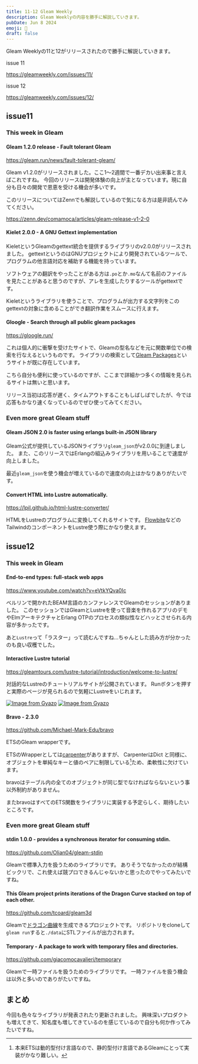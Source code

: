 ```yaml
---
title: 11-12 Gleam Weekly
description: Gleam Weeklyの内容を勝手に解説していきます。
pubDate: Jun 8 2024
emoji: 🦊
draft: false
---
```


Gleam Weeklyの11と12がリリースされたので勝手に解説していきます。

issue 11

https://gleamweekly.com/issues/11/

issue 12

https://gleamweekly.com/issues/12/

## issue11

### This week in Gleam

#### Gleam 1.2.0 release - Fault tolerant Gleam

https://gleam.run/news/fault-tolerant-gleam/

Gleam
v1.2.0がリリースされました。ここ1～2週間で一番デカい出来事と言えばこれですね。
今回のリリースは開発体験の向上が主となっています。現に自分も日々の開発で恩恵を受ける機会が多いです。

このリリースについてはZennでも解説しているので気になる方は是非読んでみてください。

https://zenn.dev/comamoca/articles/gleam-release-v1-2-0

#### Kielet 2.0.0 - A GNU Gettext implementation

KieletというGleamのgettext統合を提供するライブラリのv2.0.0がリリースされました。
gettextというのはGNUプロジェクトにより開発されているツールで、プログラムの他言語対応を補助する機能を持っています。

ソフトウェアの翻訳をやったことがある方は`.po`とか`.mo`なんて名前のファイルを見たことがあると思うのですが、アレを生成したりするツールがgettextです。

Kieletというライブラリを使うことで、プログラムが出力する文字列をこのgettextの対象に含めることができ翻訳作業をスムースに行えます。

#### Gloogle - Search through all public gleam packages

https://gloogle.run/

これは個人的に衝撃を受けたサイトで、Gleamの型名などを元に関数単位での検索を行なえるというものです。
ライブラリの検索として[Gleam Packages](https://packages.gleam.run/)というサイトが既に存在しています。

こちら自分も便利に使っているのですが、ここまで詳細かつ多くの情報を見られるサイトは無いと思います。

リリース当初は応答が遅く、タイムアウトすることもしばしばでしたが、今では応答もかなり速くなっているのでぜひ使ってみてください。

### Even more great Gleam stuff

#### Gleam JSON 2.0 is faster using erlangs built-in JSON library

Gleam公式が提供しているJSONライブラリ`gleam_json`がv2.0.0に到達しました。
また、このリリースではErlangの組込みライブラリを用いることで速度が向上しました。

最近`gleam_json`を使う機会が増えているので速度の向上はかなりありがたいです。

#### Convert HTML into Lustre automatically.

https://lpil.github.io/html-lustre-converter/

HTMLをLustreのプログラムに変換してくれるサイトです。
[Flowbite](https://flowbite.com)などのTailwindのコンポーネントをLustre使う際にかなり使えます。

## issue12

### This week in Gleam

#### End-to-end types: full-stack web apps

https://www.youtube.com/watch?v=eVtkYQva0Ic

ベルリンで開かれたBEAM言語のカンファレンスでGleamのセッションがありました。
このセッションではGleamとLustreを使って音楽を作れるアプリのデモやElmアーキテクチャとErlang
OTPのプロセスの類似性などハッとさせられる内容が多かったです。

あと`Lustre`って「ラスター」って読むんですね...ちゃんとした読み方が分かったのも良い収穫でした。

#### Interactive Lustre tutorial

https://gleamtours.com/lustre-tutorial/introduction/welcome-to-lustre/

対話的なLustreのチュートリアルサイトが公開されています。
Runボタンを押すと実際のページが見られるので気軽にLustreをいじれます。

[![Image from Gyazo](https://i.gyazo.com/66ebb795fca84a2d8bd28fd9a494e2c6.png)](https://gyazo.com/66ebb795fca84a2d8bd28fd9a494e2c6)
[![Image from Gyazo](https://i.gyazo.com/bad3dd753cf5b722c08dd2ec14ec14d6.png)](https://gyazo.com/bad3dd753cf5b722c08dd2ec14ec14d6)

#### Bravo - 2.3.0

https://github.com/Michael-Mark-Edu/bravo

ETSのGleam wrapperです。

ETSのWrapperとしては[carpenter](https://github.com/grottohub/carpenter)がありますが、
CarpenterはDict
と同様に、オブジェクトを単純なキーと値のペアに制限している[^1]ため、柔軟性に欠けています。

bravoはテーブル内の全てのオブジェクトが同じ型でなければならないという事以外制約がありません。

またbravoはすべてのETS関数をライブラリに実装する予定らしく、期待したいところです。

### Even more great Gleam stuff

#### stdin 1.0.0 - provides a synchronous iterator for consuming stdin.

https://github.com/Olian04/gleam-stdin

Gleamで標準入力を扱うためのライブラリです。
ありそうでなかったのが結構ビックリで、これ使えば競プロできるんじゃないかと思ったのでやってみたいですね。

#### This Gleam project prints iterations of the Dragon Curve stacked on top of each other.

https://github.com/tcoard/gleam3d

Gleamで[ドラゴン曲線](https://ja.wikipedia.org/wiki/%E3%83%89%E3%83%A9%E3%82%B4%E3%83%B3%E6%9B%B2%E7%B7%9A)を生成できるプロジェクトです。
リポジトリをcloneして`gleam run`すると`./data`にSTLファイルが出力されます。

#### Temporary - A package to work with temporary files and directories.

https://github.com/giacomocavalieri/temporary

Gleamで一時ファイルを扱うためのライブラリです。
一時ファイルを扱う機会は以外と多いのでありがたいですね。

## まとめ

今回も色々なライブラリが発表されたり更新されました。
興味深いプロダクトも増えてきて、知名度も増してきているのを感じているので自分も何か作ってみたいですね。

[^1]: 本来ETSは動的型付け言語なので、静的型付け言語であるGleamにとって実装がかなり難しい。
